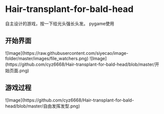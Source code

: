 # Hair-transplant-for-bald-head
自主设计的游戏，按一下给光头强长头发。
pygame使用
<h2>开始界面</h2>
![Image](https://raw.githubusercontent.com/siyecao/image-folder/master/images/file_watchers.png)
![Image](https://github.com/cyz6668/Hair-transplant-for-bald-head/blob/master/开始页面.png)
<h2>游戏过程</h2>
![Image](https://github.com/cyz6668/Hair-transplant-for-bald-head/blob/master/自由发挥发型.png)
